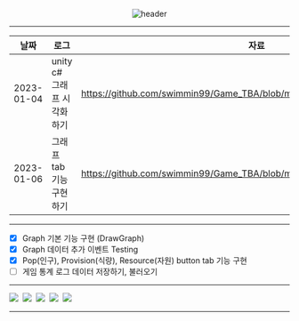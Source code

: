 
<div align="center">
  

![header](https://capsule-render.vercel.app/api?type=rect&height=50&color=auto&text=Game%20Statistics&fontColor=000000&fontSize=20)

  ---
|날짜|로그|자료|
|---|---------|----|
|2023-01-04|unity c# 그래프 시각화 하기|https://github.com/swimmin99/Game_TBA/blob/main/Game_Stat/Window_Graph.cs|
|2023-01-06|그래프 tab 기능 구현 하기|https://github.com/swimmin99/Game_TBA/blob/main/Game_Stat/choice_tab.cs|
  ---
</div>

- [x] Graph 기본 기능 구현 (DrawGraph)
- [x] Graph 데이터 추가 이벤트 Testing
- [x] Pop(인구), Provision(식량), Resource(자원) button tab 기능 구현 
- [ ] 게임 통계 로그 데이터 저장하기, 불러오기

---

<p align = "left">
<img src="https://img.shields.io/badge/Unity-000000?style=flat-square&logo=Unity&logoColor=white"/></a>&nbsp
<img src="https://img.shields.io/badge/C Sharp-239120?style=flat-square&logo=C Sharp&logoColor=white"/></a>&nbsp
<img src="https://img.shields.io/badge/Aseprite-7D929E?style=flat-square&logo=Aseprite&logoColor=white"/></a>&nbsp
<img src="https://img.shields.io/badge/Visual Studio Code-007ACC?style=flat-square&logo=Visual Studio Code&logoColor=white"/></a>&nbsp
<img src="https://img.shields.io/badge/Visual-Studio-5C2D91?style=flat-square&logo=Visual-Studio&logoColor=white"/></a>&nbsp<br>
</p>

---
